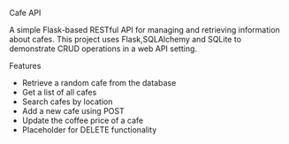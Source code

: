 Cafe API

A simple Flask-based RESTful API for managing and retrieving information about cafes.
This project uses Flask,SQLAlchemy and SQLite to demonstrate CRUD operations in a web API setting.

Features

- Retrieve a random cafe from the database
- Get a list of all cafes
- Search cafes by location
- Add a new cafe using POST
- Update the coffee price of a cafe
- Placeholder for DELETE functionality

